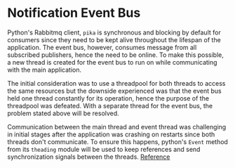 # Notification Event Bus

Python's Rabbitmq client, `pika` is synchronous and blocking by default for consumers since they need to be kept alive throughout the lifespan of the application. The event bus, however, consumes message from all subscribed publishers, hence the need to be online. To make this possible, a new thread is created for the event bus to run on while communicating with the main application.

The initial consideration was to use a threadpool for both threads to access the same resources but the downside experienced was that the event bus held one thread constantly for its operation, hence the purpose of the threadpool was defeated. With a separate thread for the event bus, the problem stated above will be resolved.

Communication between the main thread and event thread was challenging in initial stages after the application was crashing on restarts since both threads don't communicate. To ensure this happens, python's `Event` method from its `theading` module will be used to keep references and send synchronization signals between the threads. [Reference](https://www.pythontutorial.net/python-concurrency/python-threading-event/ "An implementation of threading Event")

